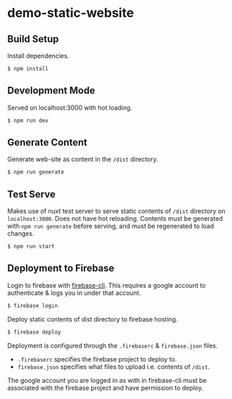 # demo-static-website

## Build Setup

Install dependencies.

```bash
$ npm install
```

## Development Mode 

Served on localhost:3000 with hot loading.

```bash
$ npm run dev
```

## Generate Content

Generate web-site as content in the `/dist` directory.

```bash
$ npm run generate
```

## Test Serve

Makes use of nuxt test server to serve static contents of `/dist` directory on `localhost:3000`.
Does not have hot reloading. Contents must be generated with `npm run generate` before serving, 
and must be regenerated to load changes.

```bash
$ npm run start
```

## Deployment to Firebase

Login to firebase with [firebase-cli](https://firebase.google.com/docs/cli#install-cli-mac-linux). 
This requires a google account to authenticate & logs you in under that account.

```bash
$ firebase login
```

Deploy static contents of dist directory to firebase hosting.

```bash
$ firebase deploy
```

Deployment is configured through the `.firebaserc` & `firebase.json` files.
- `.firebaserc` specifies the firebase project to deploy to.
- `firebase.json` specifies what files to upload i.e. contents of `/dist`.

The google account you are logged in as with in firebase-cli must be associated with the firebase project
and have permission to deploy.
